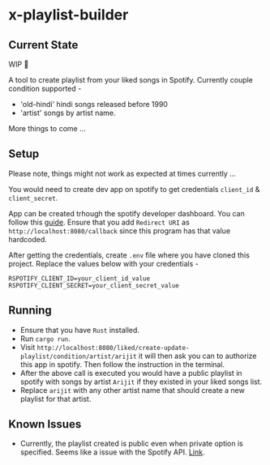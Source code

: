 # x-playlist-builder

## Current State
WIP :construction:

A tool to create playlist from your liked songs in Spotify. Currently couple condition supported -
- 'old-hindi' hindi songs released before 1990
- 'artist' songs by artist name.

More things to come ...

## Setup

Please note, things might not work as expected at times currently ...

You would need to create dev app on spotify to get credentials `client_id` & `client_secret`.

App can be created trhough the spotify developer dashboard. You can follow this [guide](https://developer.spotify.com/documentation/general/guides/authorization/app-settings/).
Ensure that you add `Redirect URI` as `http://localhost:8080/callback` since this program has that value hardcoded.

After getting the credentials, create `.env` file where you have cloned this project. Replace the values below with your credentials -
```
RSPOTIFY_CLIENT_ID=your_client_id_value
RSPOTIFY_CLIENT_SECRET=your_client_secret_value
```

## Running

- Ensure that you have `Rust` installed. 
- Run `cargo run`.
- Visit `http://localhost:8080/liked/create-update-playlist/condition/artist/arijit` it will then ask you can to authorize this app in spotify. Then follow the instruction in the terminal.
- After the above call is executed you would have a public playlist in spotify with songs by artist `Arijit` if they existed in your liked songs list.
- Replace `arijit` with any other artist name that should create a new playlist for that artist.

## Known Issues
- Currently, the playlist created is public even when private option is specified. Seems like a issue with the Spotify API. [Link](https://community.spotify.com/t5/Spotify-for-Developers/Api-to-create-a-private-playlist-doesn-t-work/td-p/5407807).